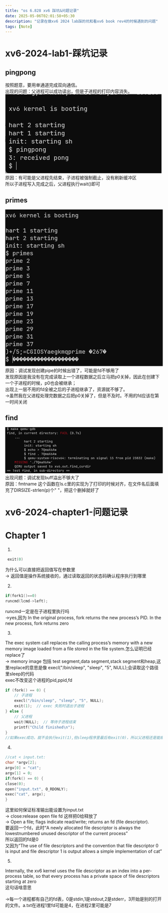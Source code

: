 ```yaml
---
title: "os 6.828 xv6 踩坑&问题记录"
date: 2025-05-06T02:01:58+05:30
description: "记录在做xv6 2024 lab踩的坑和看xv6 book rev4的时候遇到的问题"
tags: [Note]
---
```


# xv6-2024-lab1-踩坑记录
## pingpong
按照题意，要用单通道完成双向通信。  
出现的问题：父进程可以成功读出，但是子进程的打印内容消失。  
![alt text](/assets/image.png)
原因：有可能是父进程先结束，子进程被强制截止，没有刷新缓冲区  
所以子进程写入完成之后，父进程执行wait()即可  


## primes
![alt text](/assets/image-1.png)
原因：调试发现创建pipe的时候出错了，可能是fd不够用了  
发现原因是我没有在完成读取上一个进程数据之后立马把p0关掉，因此在创建下一个子进程的时候，p0也会被继承；  
出现上一层不用的fd全被之后的子进程继承了，资源就不够了。  
->虽然我在父进程处理完数据之后把p0关掉了，但是不及时。不用的fd应该在第一时间关闭  

## find
![alt text](/assets/image-3.png)
出现问题：调试发现buff溢出不够大了  
原因：fmtname 这个函数在ls.c里的实现为了打印的时候对齐，在文件名后面填充了DIRSIZE-strlen(p)个" "，把这个删掉就好了  

# xv6-2024-chapter1-问题记录
# Chapter 1
1. 
```cpp
 exit(0) 
 ```
为什么可以直接把返回值写在参数里  
-> 返回值是操作系统接收的，通过读取返回的状态码确认程序执行到哪里  

2. 
```cpp
if(fork1()==0)
runcmd(lcmd->left);
```
runcmd一定是在子进程里执行吗  
->yes,因为 In the original process, fork returns the new process’s PID. In the new process, fork returns zero  

3. 
The exec system call replaces the calling process’s memory with a new memory image loaded from a file stored in the file system.怎么证明已经replace了  
-> memory image 包括 test segment,data segment,stack segment和heap,这里replace的意思是像 execl("/bin/sleep", "sleep", "5", NULL);会读取这个路径里sleep的代码  
exec不改变这个进程的pid,ppid,fd  
```cpp
if (fork() == 0) {
    // 子进程
    execl("/bin/sleep", "sleep", "5", NULL);
    exit(1);  // exec 失败时退出子进程
} else {
    // 父进程
    wait(NULL);  // 等待子进程结束
    printf("Child finished\n");
}
//如果exec成功，就不会执行exit(1),但sleep程序里最后有exit(0)，所以父进程还是能顺利执行wait并打印
```

4. 
```cpp
//cat < input.txt:
char *argv[2];
argv[0] = "cat";
argv[1] = 0;
if(fork() == 0) {
close(0);
open("input.txt", O_RDONLY);
exec("cat", argv);
}
```
这里如何保证标准输出能设置为input.txt  
-> close:release open file fd 这样把0给释放了  
-> Open a file; flags indicate read/write; returns an fd (file descriptor).  
要返回一个fd，此时“A newly allocated file descriptor is always the lowestnumbered unused descriptor of the current process”  
所以返回的fd是0  
又因为“The use of file descriptors and the convention that file descriptor 0 is input and file descriptor 1 is output allows a simple implementation of cat”  


5. 
Internally, the xv6 kernel uses the file descriptor as an index into a per-process table, so that every process has a private space of file descriptors starting at zero  
这句话啥意思  
<br>->每一个进程都有自己的fd表，0是stdin,1是stdout,2是stderr，3开始是别的打开的文件。a.txt在进程1里fd可能是4，在进程2里可能是7  